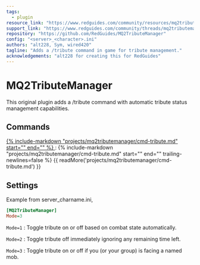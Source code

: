 ```yaml
---
tags:
  - plugin
resource_link: "https://www.redguides.com/community/resources/mq2tributemanager.89/"
support_link: "https://www.redguides.com/community/threads/mq2tributemanager.15150/"
repository: "https://github.com/RedGuides/MQ2TributeManager"
config: "<server>_<character>.ini"
authors: "alt228, Sym, wired420"
tagline: "Adds a /tribute command in game for tribute management."
acknowledgements: "alt228 for creating this for RedGuides"
---
```


# MQ2TributeManager

<!--desc-start-->
This original plugin adds a /tribute command with automatic tribute status management capabilities.
<!--desc-end-->

## Commands

<a href="cmd-tribute/">
{% 
  include-markdown "projects/mq2tributemanager/cmd-tribute.md" 
  start="<!--cmd-syntax-start-->" 
  end="<!--cmd-syntax-end-->" 
%}
</a>
:    {% include-markdown "projects/mq2tributemanager/cmd-tribute.md" 
        start="<!--cmd-desc-start-->" 
        end="<!--cmd-desc-end-->" 
        trailing-newlines=false 
     %} {{ readMore('projects/mq2tributemanager/cmd-tribute.md') }}

## Settings

Example from server_charname.ini,

```ini
[MQ2TributeManager]
Mode=3
```

`Mode=1`
:   Toggle tribute on or off based on combat state automatically.

`Mode=2`
:   Toggle tribute off immediately ignoring any remaining time left.

`Mode=3`
:   Toggle tribute on or off if you (or your group) is facing a named mob.
